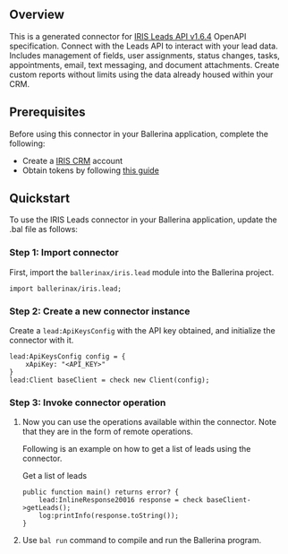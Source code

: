 ## Overview
This is a generated connector for [IRIS Leads API v1.6.4](https://www.iriscrm.com/api) OpenAPI specification.
Connect with the Leads API to interact with your lead data.  
Includes management of fields, user assignments, status changes, tasks, appointments, email, text messaging, and document attachments.
Create custom reports without limits using the data already housed within your CRM.

## Prerequisites

Before using this connector in your Ballerina application, complete the following:

* Create a [IRIS CRM](https://www.iriscrm.com) account
* Obtain tokens by following [this guide](https://www.iriscrm.com/api/#section/Generate-an-API-token)
 
## Quickstart

To use the IRIS Leads connector in your Ballerina application, update the .bal file as follows:

### Step 1: Import connector
First, import the `ballerinax/iris.lead` module into the Ballerina project.
```ballerina
import ballerinax/iris.lead;
```

### Step 2: Create a new connector instance
Create a `lead:ApiKeysConfig` with the API key obtained, and initialize the connector with it.
```ballerina
lead:ApiKeysConfig config = {
    xApiKey: "<API_KEY>"
}
lead:Client baseClient = check new Client(config);
```

### Step 3: Invoke connector operation
1. Now you can use the operations available within the connector. Note that they are in the form of remote operations.

    Following is an example on how to get a list of leads using the connector.

    Get a list of leads

    ```ballerina
    public function main() returns error? {
        lead:InlineResponse20016 response = check baseClient->getLeads();
        log:printInfo(response.toString());
    }
    ``` 

2. Use `bal run` command to compile and run the Ballerina program.

